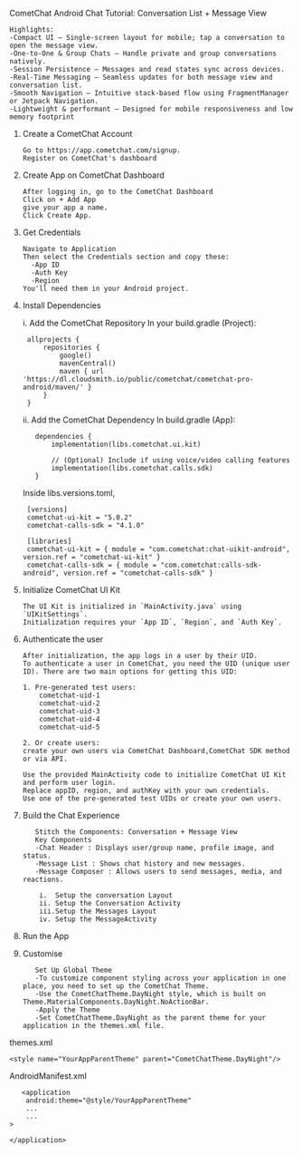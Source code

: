 CometChat Android Chat Tutorial: Conversation List + Message View

    Highlights:
    -Compact UI – Single-screen layout for mobile; tap a conversation to open the message view.
    -One-to-One & Group Chats – Handle private and group conversations natively.
    -Session Persistence – Messages and read states sync across devices.
    -Real-Time Messaging – Seamless updates for both message view and conversation list.
    -Smooth Navigation – Intuitive stack-based flow using FragmentManager or Jetpack Navigation.
    -Lightweight & performant – Designed for mobile responsiveness and low memory footprint

1. Create a CometChat Account

       Go to https://app.cometchat.com/signup.
       Register on CometChat's dashboard
   
2. Create App on CometChat Dashboard

       After logging in, go to the CometChat Dashboard
       Click on + Add App     
       give your app a name.
       Click Create App.

3. Get Credentials

       Navigate to Application
       Then select the Credentials section and copy these:
         -App ID
         -Auth Key
         -Region
       You'll need them in your Android project.

4. Install Dependencies

    i. Add the CometChat Repository
        In your build.gradle (Project):

        allprojects {
            repositories {
                google()
                mavenCentral()
                maven { url 'https://dl.cloudsmith.io/public/cometchat/cometchat-pro-android/maven/' }
            }
        }
    ii. Add the CometChat Dependency
      In build.gradle (App):
         
          dependencies {
              implementation(libs.cometchat.ui.kit)
          
              // (Optional) Include if using voice/video calling features
              implementation(libs.cometchat.calls.sdk)
          }
          
      Inside libs.versions.toml,
      
        [versions]
        cometchat-ui-kit = "5.0.2"
        cometchat-calls-sdk = "4.1.0"
    
        [libraries]
        cometchat-ui-kit = { module = "com.cometchat:chat-uikit-android", version.ref = "cometchat-ui-kit" }
        cometchat-calls-sdk = { module = "com.cometchat:calls-sdk-android", version.ref = "cometchat-calls-sdk" }
    
5. Initialize CometChat UI Kit  

       The UI Kit is initialized in `MainActivity.java` using `UIKitSettings`.
       Initialization requires your `App ID`, `Region`, and `Auth Key`.
   
6. Authenticate the user

       After initialization, the app logs in a user by their UID.
       To authenticate a user in CometChat, you need the UID (unique user ID). There are two main options for getting this UID:
        
       1. Pre-generated test users:
           cometchat-uid-1 
           cometchat-uid-2 
           cometchat-uid-3  
           cometchat-uid-4  
           cometchat-uid-5
   
       2. Or create users:
       create your own users via CometChat Dashboard,CometChat SDK method or via API.

       Use the provided MainActivity code to initialize CometChat UI Kit and perform user login.
       Replace appID, region, and authKey with your own credentials.
       Use one of the pre-generated test UIDs or create your own users.
   
8. Build the Chat Experience

          Stitch the Components: Conversation + Message View
          Key Components
          -Chat Header : Displays user/group name, profile image, and status.
          -Message List : Shows chat history and new messages.
          -Message Composer : Allows users to send messages, media, and reactions.

           i.  Setup the conversation Layout
           ii. Setup the Conversation Activity
           iii.Setup the Messages Layout
           iv. Setup the MessageActivity
       
9. Run the App
    
10. Customise
    
           Set Up Global Theme
           -To customize component styling across your application in one place, you need to set up the CometChat Theme.
           -Use the CometChatTheme.DayNight style, which is built on Theme.MaterialComponents.DayNight.NoActionBar.
           -Apply the Theme
           -Set CometChatTheme.DayNight as the parent theme for your application in the themes.xml file.

 themes.xml

    <style name="YourAppParentTheme" parent="CometChatTheme.DayNight"/>
 
 AndroidManifest.xml   

       <application
        android:theme="@style/YourAppParentTheme"
        ...
        ...
    >

    </application>
